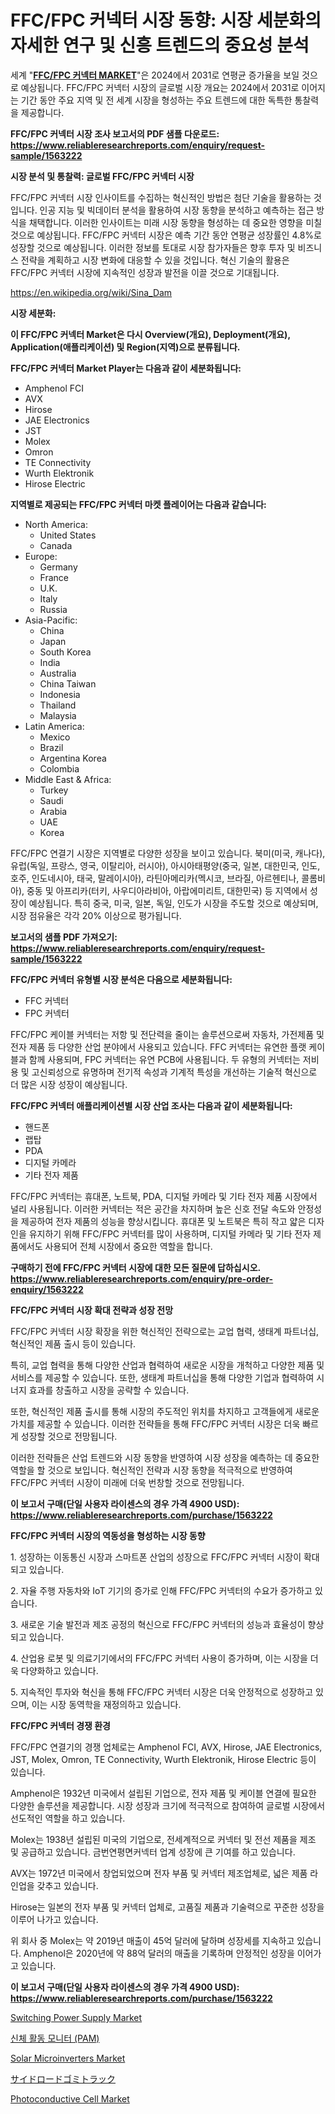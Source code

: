 <p><h1>FFC/FPC 커넥터 시장 동향: 시장 세분화의 자세한 연구 및 신흥 트렌드의 중요성 분석</h1></p><p>세계 "<strong><a href="https://www.reliableresearchreports.com/ffc-fpc-connectors-r1563222">FFC/FPC 커넥터 MARKET</a></strong>"은 2024에서 2031로 연평균 증가율을 보일 것으로 예상됩니다. FFC/FPC 커넥터 시장의 글로벌 시장 개요는 2024에서 2031로 이어지는 기간 동안 주요 지역 및 전 세계 시장을 형성하는 주요 트렌드에 대한 독특한 통찰력을 제공합니다.</p>
<p><strong>FFC/FPC 커넥터 시장 조사 보고서의 PDF 샘플 다운로드: <a href="https://www.reliableresearchreports.com/enquiry/request-sample/1563222">https://www.reliableresearchreports.com/enquiry/request-sample/1563222</a></strong></p>
<p><strong>시장 분석 및 통찰력: 글로벌 FFC/FPC 커넥터 시장</strong></p>
<p><p>FFC/FPC 커넥터 시장 인사이트를 수집하는 혁신적인 방법은 첨단 기술을 활용하는 것입니다. 인공 지능 및 빅데이터 분석을 활용하여 시장 동향을 분석하고 예측하는 접근 방식을 채택합니다. 이러한 인사이트는 미래 시장 동향을 형성하는 데 중요한 영향을 미칠 것으로 예상됩니다. FFC/FPC 커넥터 시장은 예측 기간 동안 연평균 성장률인 4.8%로 성장할 것으로 예상됩니다. 이러한 정보를 토대로 시장 참가자들은 향후 투자 및 비즈니스 전략을 계획하고 시장 변화에 대응할 수 있을 것입니다. 혁신 기술의 활용은 FFC/FPC 커넥터 시장에 지속적인 성장과 발전을 이끌 것으로 기대됩니다.</p></p>
<p><a href="%7CAUTHORITHY_DOMAIN_URL%7C">https://en.wikipedia.org/wiki/Sina_Dam</a></p>
<p><strong>시장 세분화:</strong></p>
<p><strong>이 FFC/FPC 커넥터 Market은 다시 Overview(개요), Deployment(개요), Application(애플리케이션) 및 Region(지역)으로 분류됩니다.</strong></p>
<p><strong>FFC/FPC 커넥터 Market Player는 다음과 같이 세분화됩니다:</strong></p>
<p><ul><li>Amphenol FCI</li><li>AVX</li><li>Hirose</li><li>JAE Electronics</li><li>JST</li><li>Molex</li><li>Omron</li><li>TE Connectivity</li><li>Wurth Elektronik</li><li>Hirose Electric</li></ul></p>
<p><strong>지역별로 제공되는 FFC/FPC 커넥터 마켓 플레이어는 다음과 같습니다:</strong></p>
<p><ul>
    <li>
        North America:
        <ul>
            <li>United States</li>
            <li>Canada</li>
        </ul>
    </li>
    <li>
        Europe:
        <ul>
            <li>Germany</li>
            <li>France</li>
            <li>U.K.</li>
            <li>Italy</li>
            <li>Russia</li>
        </ul>
    </li>
    <li>
        Asia-Pacific:
        <ul>
            <li>China</li>
            <li>Japan</li>
            <li>South Korea</li>
            <li>India</li>
            <li>Australia</li>
            <li>China Taiwan</li>
            <li>Indonesia</li>
            <li>Thailand</li>
            <li>Malaysia</li>
        </ul>
    </li>
    <li>
        Latin America:
        <ul>
            <li>Mexico</li>
            <li>Brazil</li>
            <li>Argentina Korea</li>
            <li>Colombia</li>
        </ul>
    </li>
    <li>
        Middle East & Africa:
        <ul>
            <li>Turkey</li>
            <li>Saudi</li>
            <li>Arabia</li>
            <li>UAE</li>
            <li>Korea</li>
        </ul>
    </li>
    </ul></p>
<p><p>FFC/FPC 연결기 시장은 지역별로 다양한 성장을 보이고 있습니다. 북미(미국, 캐나다), 유럽(독일, 프랑스, 영국, 이탈리아, 러시아), 아시아태평양(중국, 일본, 대한민국, 인도, 호주, 인도네시아, 태국, 말레이시아), 라틴아메리카(멕시코, 브라질, 아르헨티나, 콜롬비아), 중동 및 아프리카(터키, 사우디아라비아, 아랍에미리트, 대한민국) 등 지역에서 성장이 예상됩니다. 특히 중국, 미국, 일본, 독일, 인도가 시장을 주도할 것으로 예상되며, 시장 점유율은 각각 20% 이상으로 평가됩니다.</p></p>
<p><strong>보고서의 샘플 PDF 가져오기: <a href="https://www.reliableresearchreports.com/enquiry/request-sample/1563222">https://www.reliableresearchreports.com/enquiry/request-sample/1563222</a></strong></p>
<p><strong>FFC/FPC 커넥터 유형별 시장 분석은 다음으로 세분화됩니다:</strong></p>
<p><ul><li>FFC 커넥터</li><li>FPC 커넥터</li></ul></p>
<p><p>FFC/FPC 케이블 커넥터는 저항 및 전단력을 줄이는 솔루션으로써 자동차, 가전제품 및 전자 제품 등 다양한 산업 분야에서 사용되고 있습니다. FFC 커넥터는 유연한 플랫 케이블과 함께 사용되며, FPC 커넥터는 유연 PCB에 사용됩니다. 두 유형의 커넥터는 저비용 및 고신뢰성으로 유명하며 전기적 속성과 기계적 특성을 개선하는 기술적 혁신으로 더 많은 시장 성장이 예상됩니다.</p></p>
<p><strong>FFC/FPC 커넥터 애플리케이션별 시장 산업 조사는 다음과 같이 세분화됩니다:</strong></p>
<p><ul><li>핸드폰</li><li>랩탑</li><li>PDA</li><li>디지털 카메라</li><li>기타 전자 제품</li></ul></p>
<p><p>FFC/FPC 커넥터는 휴대폰, 노트북, PDA, 디지털 카메라 및 기타 전자 제품 시장에서 널리 사용됩니다. 이러한 커넥터는 적은 공간을 차지하며 높은 신호 전달 속도와 안정성을 제공하여 전자 제품의 성능을 향상시킵니다. 휴대폰 및 노트북은 특히 작고 얇은 디자인을 유지하기 위해 FFC/FPC 커넥터를 많이 사용하며, 디지털 카메라 및 기타 전자 제품에서도 사용되어 전체 시장에서 중요한 역할을 합니다.</p></p>
<p><strong>구매하기 전에 FFC/FPC 커넥터 시장에 대한 모든 질문에 답하십시오. <a href="https://www.reliableresearchreports.com/enquiry/pre-order-enquiry/1563222">https://www.reliableresearchreports.com/enquiry/pre-order-enquiry/1563222</a></strong></p>
<p><strong>FFC/FPC 커넥터 시장 확대 전략과 성장 전망</strong></p>
<p><p>FFC/FPC 커넥터 시장 확장을 위한 혁신적인 전략으로는 교업 협력, 생태계 파트너십, 혁신적인 제품 출시 등이 있습니다. </p><p>특히, 교업 협력을 통해 다양한 산업과 협력하여 새로운 시장을 개척하고 다양한 제품 및 서비스를 제공할 수 있습니다. 또한, 생태계 파트너십을 통해 다양한 기업과 협력하여 시너지 효과를 창출하고 시장을 공략할 수 있습니다. </p><p>또한, 혁신적인 제품 출시를 통해 시장의 주도적인 위치를 차지하고 고객들에게 새로운 가치를 제공할 수 있습니다. 이러한 전략들을 통해 FFC/FPC 커넥터 시장은 더욱 빠르게 성장할 것으로 전망됩니다. </p><p>이러한 전략들은 산업 트렌드와 시장 동향을 반영하여 시장 성장을 예측하는 데 중요한 역할을 할 것으로 보입니다. 혁신적인 전략과 시장 동향을 적극적으로 반영하여 FFC/FPC 커넥터 시장이 미래에 더욱 번창할 것으로 전망됩니다.</p></p>
<p><strong>이 보고서 구매(단일 사용자 라이센스의 경우 가격 4900 USD): <a href="https://www.reliableresearchreports.com/purchase/1563222">https://www.reliableresearchreports.com/purchase/1563222</a></strong></p>
<p><strong>FFC/FPC 커넥터 시장의 역동성을 형성하는 시장 동향</strong></p>
<p><p>1. 성장하는 이동통신 시장과 스마트폰 산업의 성장으로 FFC/FPC 커넥터 시장이 확대되고 있습니다. </p><p>2. 자율 주행 자동차와 IoT 기기의 증가로 인해 FFC/FPC 커넥터의 수요가 증가하고 있습니다. </p><p>3. 새로운 기술 발전과 제조 공정의 혁신으로 FFC/FPC 커넥터의 성능과 효율성이 향상되고 있습니다.</p><p>4. 산업용 로봇 및 의료기기에서의 FFC/FPC 커넥터 사용이 증가하며, 이는 시장을 더욱 다양화하고 있습니다.</p><p>5. 지속적인 투자와 혁신을 통해 FFC/FPC 커넥터 시장은 더욱 안정적으로 성장하고 있으며, 이는 시장 동역학을 재정의하고 있습니다.</p></p>
<p><strong>FFC/FPC 커넥터 경쟁 환경</strong></p>
<p><p>FFC/FPC 연결기의 경쟁 업체로는 Amphenol FCI, AVX, Hirose, JAE Electronics, JST, Molex, Omron, TE Connectivity, Wurth Elektronik, Hirose Electric 등이 있습니다. </p><p>Amphenol은 1932년 미국에서 설립된 기업으로, 전자 제품 및 케이블 연결에 필요한 다양한 솔루션을 제공합니다. 시장 성장과 크기에 적극적으로 참여하여 글로벌 시장에서 선도적인 역할을 하고 있습니다. </p><p>Molex는 1938년 설립된 미국의 기업으로, 전세계적으로 커넥터 및 전선 제품을 제조 및 공급하고 있습니다. 금번연평면커넥터 업계 성장에 큰 기여를 하고 있습니다.</p><p>AVX는 1972년 미국에서 창업되었으며 전자 부품 및 커넥터 제조업체로, 넓은 제품 라인업을 갖추고 있습니다. </p><p>Hirose는 일본의 전자 부품 및 커넥터 업체로, 고품질 제품과 기술력으로 꾸준한 성장을 이루어 나가고 있습니다. </p><p>위 회사 중 Molex는 약 2019년 매출이 45억 달러에 달하며 성장세를 지속하고 있습니다. Amphenol은 2020년에 약 88억 달러의 매출을 기록하며 안정적인 성장을 이어가고 있습니다.</p></p>
<p><strong>이 보고서 구매(단일 사용자 라이센스의 경우 가격 4900 USD): <a href="https://www.reliableresearchreports.com/purchase/1563222">https://www.reliableresearchreports.com/purchase/1563222</a></strong></p>
<p><p><a href="https://www.linkedin.com/pulse/global-switching-power-supply-market-projected-grow-cagr-xgvje?trackingId=ASiZsZshTbaSh8oI61Nvuw%3D%3D">Switching Power Supply Market</a></p><p><a href="https://github.com/sougarounis/Market-Research-Report-List-5/blob/main/299907688372.md">신체 활동 모니터 (PAM)</a></p><p><a href="https://medium.com/@clarenceuvalis67867/global-solar-microinverters-market-is-projected-to-grow-at-a-cagr-of-5-3-9a5d5f8ea481">Solar Microinverters Market</a></p><p><a href="https://medium.com/@hattietromp/%E3%82%B5%E3%82%A4%E3%83%89%E3%83%AD%E3%83%BC%E3%83%89%E3%82%B4%E3%83%9F%E5%8F%8E%E9%9B%86%E8%BB%8A%E5%B8%82%E5%A0%B4%E5%8B%95%E5%90%91-%E3%82%B5%E3%82%A4%E3%83%89%E3%83%AD%E3%83%BC%E3%83%89%E3%82%B4%E3%83%9F%E5%8F%8E%E9%9B%86%E8%BB%8A%E5%B8%82%E5%A0%B4%E3%81%AE%E3%82%A4%E3%83%B3%E3%82%B5%E3%82%A4%E3%83%88%E3%81%8A%E3%82%88%E3%81%B3%E4%BA%88%E6%B8%AC%E5%88%86%E6%9E%90%E3%81%AB%E7%84%A6%E7%82%B9%E3%82%92%E5%BD%93%E3%81%A6%E3%82%8B-2024%E5%B9%B4%E3%81%8B%E3%82%892031%E5%B9%B4%E3%81%BE%E3%81%A7-10dfedf3e7b5">サイドロードゴミトラック</a></p><p><a href="https://www.linkedin.com/pulse/global-photoconductive-cell-market-focus-application-end-use-75dte?trackingId=QzLO%2FT5mQ%2FKMi0XolHAIzQ%3D%3D">Photoconductive Cell Market</a></p></p>